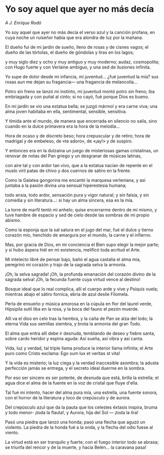 # Yo soy aquel que ayer no más decía

_A J. Enrique Rodó_

Yo soy aquel que ayer no más decía
el verso azul y la canción profana,
en cuya noche un ruiseñor había
que era alondra de luz por la mañana.

El dueño fuí de mi jardin de sueño,
lleno de rosas y de cisnes vagos;
el dueño de las tórtolas, el dueño
de góndolas y liras en los lagos;

y muy siglo diez y ocho y muy antiguo
y muy moderno; audaz, cosmopolita;
con Hugo fuerte y con Verlaine ambiguo,
y una sed de ilusiones infinita.

Yo supe de dolor desde mi infancia,
mi juventud... ¿fué juventud la mía?
sus rosas aun me dejan su fragancia—
una fragancia de melancolía...

Potro sin freno se lanzó mi instinto,
mi juventud montó potro sin freno;
iba embriagada y con puñal al cinto;
si no cayó, fué porque Dios es bueno.

En mi jardín se vio una estatua bella;
se juzgó mármol y era carne viva;
una alma joven habitaba en ella,
sentimental, sensible, sensitiva.

Y tímida ante el mundo, de manera
que encerrada en silencio no salía,
sino cuando en la dulce primavera
era la hora de la melodía...

Hora de ocaso y de discreto beso;
hora crepuscular y de retiro;
hora de madrigal y de embeleso,
de «te adoro», de «¡ay!» y de suspiro.

Y entonces era en la dulzaina un juego
de misteriosas gamas cristalinas,
un renovar de notas del Pan griego
y un desgranar de músicas latinas,

con aire tal y con ardor tan vivo,
que a la estatua nacían de repente
en el muslo viril patas de chivo
y dos cuernos de sátiro en la frente.

Como la Galatea gongorina
me encantó la marquesa verleniana,
y así juntaba a la pasión divina
una sensual hiperestesia humana;

todo ansia, todo ardor, sensación pura
y vigor natural; y sin falsía,
y sin comedia y sin literatura...:
si hay un alma sincera, esa es la mía.

La torre de marfil tentó mi anhelo;
quise encerrarme dentro de mí mismo,
y tuve hambre de espacio y sed de cielo
desde las sombras de mi propio abismo.

Como la esponja que la sal satura
en el jugo del mar, fué el dulce y tierno
corazón mío, henchido de amargura
por el mundo, la carne y el infierno.

Mas, por gracia de Dios, en mi conciencia
el Bien supo elegir la mejor parte;
y si hubo áspera hiél en mi existencia,
melificó toda acritud el Arte.

Mi intelecto libré de pensar bajo,
bañó el agua castalia el alma mía,
peregrinó mi corazón y trajo
de la sagrada selva la armonía.

¡Oh, la selva sagrada! ¡Oh, la profunda
emanación del corazón divino
de la sagrada selva! ¡Oh, la fecunda
fuente cuya virtud vence al destino!

Bosque ideal que lo real complica,
allí el cuerpo arde y vive y Psiquis vuela;
mientras abajo el sátiro fornica,
ebria de azul deslíe Filomela.

Perla de ensueño y música amorosa
en la cúpula en flor del laurel verde,
Hipsipila sutil liba en la rosa,
y la boca del fauno el pezón muerde.
 
Allí va el dios en celo tras la hembra,
y la caña de Pan se alza del lodo;
la eterna Vida sus semillas siembra,
y brota la armonía del gran Todo.

El alma que entra allí debe ir desnuda,
temblando de deseo y fiebre santa,
sobre cardo heridor y espina aguda:
Así sueña, así vibra y así canta.

Vida, luz y verdad, tal triple llama
produce la interior llama infinita;
el Arte puro como Cristo exclama:
Ego sum lux et veritas st vita!

Y la vida es misterio; la luz ciega
y la verdad inaccesible asombra;
la adusta perfección jamás se entrega,
y el secreto ideal duerme en la sombra.

Por eso ser sincero es ser potente,
de desnuda que está, brilla la estrella;
el agua dice el alma de la fuente
en la voz de cristal que fluye d'ella.

Tal fué mi intento, hacer del alma pura
mía, una estrella, una fuente sonora,
con el horror de la literatura
y loco de crepúsculo y de aurora.

Del crepúsculo azul que da la pauta
que los celestes éxtasis inspira,
bruma y todo menor- ¡toda la flauta!,
y Aurora, hija del Sol — ¡toda la lira!

Pasó una piedra que lanzó una honda;
pasó una flecha que aguzó un violento.
La piedra de la honda fué a la onda,
y la flecha del odio fuese al viento.

La virtud está en ser tranquilo y fuerte;
con el fuego interior todo se abrasa;
se triunfa del rencor y de la muerte,
y hacia Belén... la caravana pasa!
